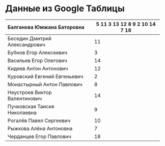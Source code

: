 # Данные из Google Таблицы

| Балганова Юмжана Баторовна |  | 5 11 3 13 12 8 9 2 10 14 7 18 |
| --- | --- | --- |
| Беседин Дмитрий Александрович |  | 11 |
| Бубнов Егор Алексеевич |  | 3 |
| Васильев Егор Олегович |  | 14 |
| Кидяев Антон Антонович |  | 12 |
| Куровский Евгений Евгеньевич |  | 2 |
| Монастырный Антон Павлович |  | 8 |
| Неустроев Виктор Валентинович |  | 14 |
| Пучковская Таисия Николаевна |  | 9 |
| Рогалёв Павел Сергеевич |  | 10 |
| Рыжкова Алёна Антоновна |  | 7 |
| Черданцев Егор Павлович |  | 18 |
